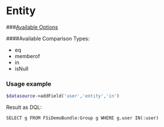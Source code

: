 # Entity

###[Available Options](shared_options.md)

####Available Comparison Types:

* eq
* memberof
* in
* isNull

### Usage example

```php
$datasource->addField('user','entity','in')
```

Result as DQL:
```dql
SELECT g FROM FSiDemoBundle:Group g WHERE g.user IN(:user)
```
